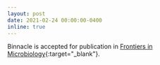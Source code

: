 ```yaml
---
layout: post
date: 2021-02-24 00:00:00-0400
inline: true
---
```


Binnacle is accepted for publication in [Frontiers in Microbiology](https://www.frontiersin.org/articles/10.3389/fmicb.2021.638561/full){:target="_blank"}.